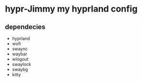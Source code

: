 # hypr-Jimmy my hyprland config

## dependecies

- hyprland
- wofi
- swaync
- waybar
- wlogout
- swaylock
- swaybg
- kitty
